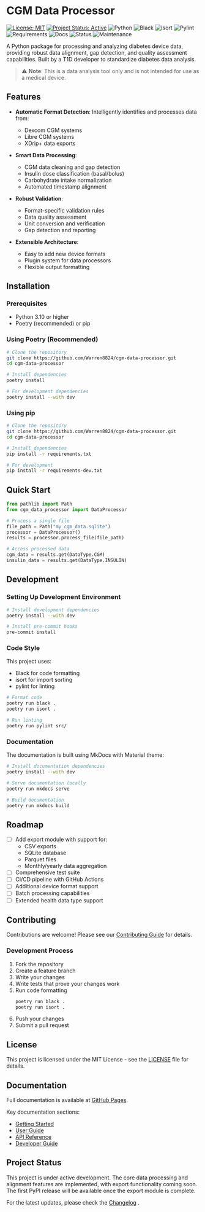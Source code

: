 # CGM Data Processor

[![License: MIT](https://img.shields.io/badge/License-MIT-yellow.svg)](https://opensource.org/licenses/MIT)
[![Project Status: Active](https://www.repostatus.org/badges/latest/active.svg)](https://www.repostatus.org/#active)
![Python](https://img.shields.io/badge/python-3.10%2B-blue)
![Black](https://img.shields.io/badge/code%20style-black-000000.svg)
![isort](https://img.shields.io/badge/imports-isort-4B8BBE.svg)
![Pylint](https://img.shields.io/badge/code%20quality-pylint-yellow.svg)
![Requirements](https://img.shields.io/badge/dependencies-up%20to%20date-brightgreen.svg)
![Docs](https://img.shields.io/badge/docs-MkDocs-blue)
![Status](https://img.shields.io/badge/status-in%20progress-yellow)
![Maintenance](https://img.shields.io/badge/maintenance-active-brightgreen.svg)

A Python package for processing and analyzing diabetes device data, providing robust data alignment, gap detection, and quality assessment capabilities. Built by a T1D developer to standardize diabetes data analysis.

> ⚠️ **Note**: This is a data analysis tool only and is not intended for use as a medical device.

## Features

- **Automatic Format Detection**: Intelligently identifies and processes data from:
  - Dexcom CGM systems
  - Libre CGM systems
  - XDrip+ data exports
  
- **Smart Data Processing**:
  - CGM data cleaning and gap detection
  - Insulin dose classification (basal/bolus)
  - Carbohydrate intake normalization
  - Automated timestamp alignment

- **Robust Validation**:
  - Format-specific validation rules
  - Data quality assessment
  - Unit conversion and verification
  - Gap detection and reporting

- **Extensible Architecture**:
  - Easy to add new device formats
  - Plugin system for data processors
  - Flexible output formatting

## Installation

### Prerequisites

- Python 3.10 or higher
- Poetry (recommended) or pip

### Using Poetry (Recommended)

```bash
# Clone the repository
git clone https://github.com/Warren8824/cgm-data-processor.git
cd cgm-data-processor

# Install dependencies
poetry install

# For development dependencies
poetry install --with dev
```

### Using pip

```bash
# Clone the repository
git clone https://github.com/Warren8824/cgm-data-processor.git
cd cgm-data-processor

# Install dependencies
pip install -r requirements.txt

# For development
pip install -r requirements-dev.txt
```

## Quick Start

```python
from pathlib import Path
from cgm_data_processor import DataProcessor

# Process a single file
file_path = Path("my_cgm_data.sqlite")
processor = DataProcessor()
results = processor.process_file(file_path)

# Access processed data
cgm_data = results.get(DataType.CGM)
insulin_data = results.get(DataType.INSULIN)
```

## Development

### Setting Up Development Environment

```bash
# Install development dependencies
poetry install --with dev

# Install pre-commit hooks
pre-commit install
```

### Code Style

This project uses:
- Black for code formatting
- isort for import sorting
- pylint for linting

```bash
# Format code
poetry run black .
poetry run isort .

# Run linting
poetry run pylint src/
```

### Documentation

The documentation is built using MkDocs with Material theme:

```bash
# Install documentation dependencies
poetry install --with dev

# Serve documentation locally
poetry run mkdocs serve

# Build documentation
poetry run mkdocs build
```

## Roadmap

- [ ] Add export module with support for:
  - CSV exports
  - SQLite database
  - Parquet files
  - Monthly/yearly data aggregation
- [ ] Comprehensive test suite
- [ ] CI/CD pipeline with GitHub Actions
- [ ] Additional device format support
- [ ] Batch processing capabilities
- [ ] Extended health data type support

## Contributing

Contributions are welcome! Please see our [Contributing Guide](docs/development/contributing.md) for details.

### Development Process

1. Fork the repository
2. Create a feature branch
3. Write your changes
4. Write tests that prove your changes work
5. Run code formatting
   ```bash
   poetry run black .
   poetry run isort .
   ```
6. Push your changes
7. Submit a pull request

## License

This project is licensed under the MIT License - see the [LICENSE](LICENSE) file for details.

## Documentation

Full documentation is available at [GitHub Pages](https://Warren8824.github.io/cgm-data-processor/).

Key documentation sections:
- [Getting Started](https://Warren8824.github.io/cgm-data-processor/getting-started/)
- [User Guide](https://warren8824.github.io/cgm-data-processor/user-guide/)
- [API Reference](https://warren8824.github.io/cgm-data-processor/api)
- [Developer Guide](https://warren8824.github.io/cgm-data-processor/dev-guide/)

## Project Status

This project is under active development. The core data processing and alignment features are implemented, with export functionality coming soon. The first PyPI release will be available once the export module is complete.

For the latest updates, please check the [Changelog](https://warren8824.github.io/cgm-data-processor/about/changelog/) .